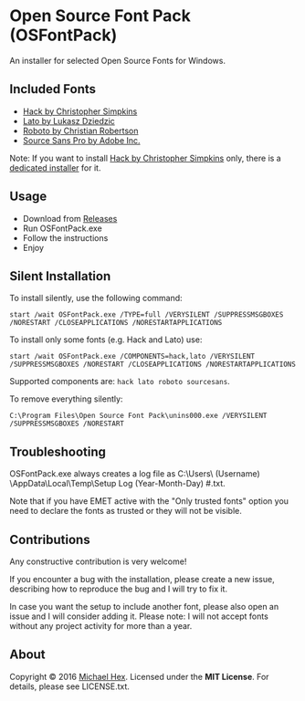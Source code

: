 # Open Source Font Pack (OSFontPack)

An installer for selected Open Source Fonts for Windows.

## Included Fonts

* [Hack by Christopher Simpkins](https://github.com/chrissimpkins/Hack)
* [Lato by Lukasz Dziedzic](http://www.latofonts.com/)
* [Roboto by Christian Robertson](https://github.com/google/roboto)
* [Source Sans Pro by Adobe Inc.](https://github.com/adobe-fonts/source-sans-pro)

Note: If you want to install [Hack by Christopher Simpkins](https://github.com/chrissimpkins/Hack) only, there is a [dedicated installer](https://github.com/source-foundry/Hack-windows-installer/releases) for it.

## Usage

- Download from [Releases](https://github.com/texhex/OSFontPack/releases/)
- Run OSFontPack.exe
- Follow the instructions
- Enjoy 

## Silent Installation

To install silently, use the following command:

 ``start /wait OSFontPack.exe /TYPE=full /VERYSILENT /SUPPRESSMSGBOXES /NORESTART /CLOSEAPPLICATIONS /NORESTARTAPPLICATIONS``

To install only some fonts (e.g. Hack and Lato) use:

 ``start /wait OSFontPack.exe /COMPONENTS=hack,lato /VERYSILENT /SUPPRESSMSGBOXES /NORESTART /CLOSEAPPLICATIONS /NORESTARTAPPLICATIONS``

Supported components are: ``hack lato roboto sourcesans``.

To remove everything silently: 

 ``C:\Program Files\Open Source Font Pack\unins000.exe /VERYSILENT /SUPPRESSMSGBOXES /NORESTART``

## Troubleshooting

OSFontPack.exe always creates a log file as C:\Users\ (Username) \AppData\Local\Temp\Setup Log (Year-Month-Day) #<XXX>.txt.

Note that if you have EMET active with the "Only trusted fonts" option you need to declare the fonts as trusted or they will not be visible.

## Contributions

Any constructive contribution is very welcome! 

If you encounter a bug with the installation, please create a new issue, describing how to reproduce the bug and I will try to fix it.

In case you want the setup to include another font, please also open an issue and I will consider adding it. Please note: I will not accept fonts without any project activity for more than a year. 

## About
Copyright © 2016 [Michael Hex](http://www.texhex.info/). Licensed under the **MIT License**. For details, please see LICENSE.txt.
